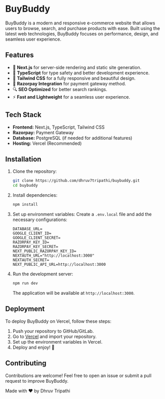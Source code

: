 # BuyBuddy

BuyBuddy is a modern and responsive e-commerce website that allows users to browse, search, and purchase products with ease. Built using the latest web technologies, BuyBuddy focuses on performance, design, and seamless user experience.

## Features

- 🚀 **Next.js** for server-side rendering and static site generation.
- 📝 **TypeScript** for type safety and better development experience.
- 🎨 **Tailwind CSS** for a fully responsive and beautiful design.
- 📄 **Razorpay Integration** for payment gateway method.
- 🔍 **SEO Optimized** for better search rankings.
- ⚡ **Fast and Lightweight** for a seamless user experience.

## Tech Stack

- **Frontend:** Next.js, TypeScript, Tailwind CSS
- **Razorpay:** Payment Gateway
- **Database:** PostgreSQL (if needed for additional features)
- **Hosting:** Vercel (Recommended)

## Installation

1. Clone the repository:

   ```bash
   git clone https://github.com/dhruv7tripathi/buybuddy.git
   cd buybuddy
   ```

2. Install dependencies:

   ```bash
   npm install

   ```

3. Set up environment variables:
   Create a `.env.local` file and add the necessary configurations:

   ```env
   DATABASE_URL=
   GOOGLE_CLIENT_ID=
   GOOGLE_CLIENT_SECRET=
   RAZORPAY_KEY_ID=
   RAZORPAY_KEY_SECRET=
   NEXT_PUBLIC_RAZORPAY_KEY_ID=
   NEXTAUTH_URL="http://localhost:3000"
   NEXTAUTH_SECRET=
   NEXT_PUBLIC_API_URL=http://localhost:3000
   ```

4. Run the development server:

   ```bash
   npm run dev
   ```

   The application will be available at `http://localhost:3000`.

## Deployment

To deploy BuyBuddy on Vercel, follow these steps:

1. Push your repository to GitHub/GitLab.
2. Go to [Vercel](https://vercel.com/) and import your repository.
3. Set up the environment variables in Vercel.
4. Deploy and enjoy! 🚀

## Contributing

Contributions are welcome! Feel free to open an issue or submit a pull request to improve BuyBuddy.

Made with ❤️ by Dhruv Tripathi
